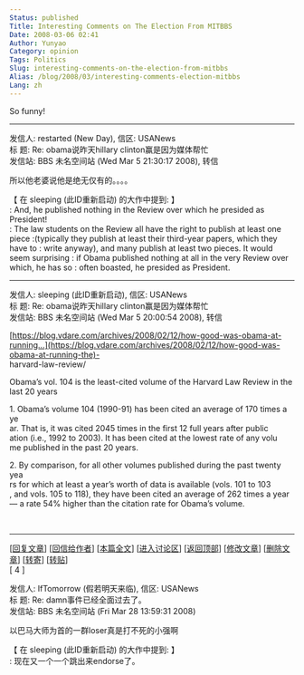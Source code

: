 ```yaml
---
Status: published
Title: Interesting Comments on The Election From MITBBS
Date: 2008-03-06 02:41
Author: Yunyao
Category: opinion
Tags: Politics
Slug: interesting-comments-on-the-election-from-mitbbs
Alias: /blog/2008/03/interesting-comments-election-mitbbs
Lang: zh
---
```


So funny!

----------------------------------------------------------------------------------

发信人: restarted (New Day), 信区: USANews  
标 题: Re: obama说昨天hillary clinton赢是因为媒体帮忙  
发信站: BBS 未名空间站 (Wed Mar 5 21:30:17 2008), 转信

所以他老婆说他是绝无仅有的。。。。

【 在 sleeping (此ID重新启动) 的大作中提到: 】  
: And, he published nothing in the Review over which he presided as  President!  
: The law students on the Review all have the right to publish at least one piece 
:(typically they publish at least their third-year papers, which they  have to 
: write anyway), and many publish at least two pieces. It would seem surprising 
: if Obama published nothing at all in the very Review over which, he has so 
: often boasted, he presided as President.

----------------------------------------------------------------

发信人: sleeping (此ID重新启动), 信区: USANews  
标 题: Re: obama说昨天hillary clinton赢是因为媒体帮忙  
发信站: BBS 未名空间站 (Wed Mar 5 20:00:54 2008), 转信

[https://blog.vdare.com/archives/2008/02/12/how-good-was-obama-at-running…](https://blog.vdare.com/archives/2008/02/12/how-good-was-obama-at-running-the)-  
harvard-law-review/

Obama’s vol. 104 is the least-cited volume of the Harvard Law Review in the  
last 20 years

1\. Obama’s volume 104 (1990-91) has been cited an average of 170 times a ye  
ar. That is, it was cited 2045 times in the first 12 full years after public  
ation (i.e., 1992 to 2003). It has been cited at the lowest rate of any volu  
me published in the past 20 years.

2\. By comparison, for all other volumes published during the past twenty yea  
rs for which at least a year’s worth of data is available (vols. 101 to 103  
, and vols. 105 to 118), they have been cited an average of 262 times a year  
— a rate 54% higher than the citation rate for Obama’s volume.

 

----------------------------------------------------------------------------------------

\[[回复文章](https://www.mitbbs.com/mitbbs_postdoc.php?board=USANews&reid=31065920&gid=31065883)\] \[[回信给作者](https://www.mitbbs.com/mitbbs_mailbox.php?board=USANews&file=M.1206727171.30&userid=IfTomorrow&title=Re%3A+damn%CA%C2%BC%FE%D2%D1%BE%AD%C8%AB%C3%E6%B9%FD%C8%A5%C1%CB%A1%A3)\] \[[本篇全文](https://www.mitbbs.com/article/USANews/31065920_0.html)\] \[[进入讨论区](https://www.mitbbs.com/bbsdoc/USANews.html)\] \[[返回顶部](https://www.mitbbs.com/article_t/USANews/31065883.html#top)\] \[[修改文章](https://www.mitbbs.com/mitbbs_bbsedit.php?brdname=USANews&title=Re%3A+damn%CA%C2%BC%FE%D2%D1%BE%AD%C8%AB%C3%E6%B9%FD%C8%A5%C1%CB%A1%A3&author=IfTomorrow&file=M.1206727171.30&id=31065920&gid=31065883)\] \[[删除文章](https://www.mitbbs.com/mitbbs_bbsdel.php?board=USANews&file=M.1206727171.30&id=31065920&gid=31065883&ftype=)\] \[[转寄](https://www.mitbbs.com/mitbbs_forward.php?board=USANews&id=31065920)\] \[[转贴](https://www.mitbbs.com/mitbbs_bbsccc.php?board=USANews&file=M.1206727171.30&title=Re%3A+damn%CA%C2%BC%FE%D2%D1%BE%AD%C8%AB%C3%E6%B9%FD%C8%A5%C1%CB%A1%A3&author=IfTomorrow&id=31065920)\]  
\[ 4 \]

发信人: IfTomorrow (假若明天来临), 信区: USANews  
标 题: Re: damn事件已经全面过去了。  
发信站: BBS 未名空间站 (Fri Mar 28 13:59:31 2008)

以巴马大师为首的一群loser真是打不死的小强啊

【 在 sleeping (此ID重新启动) 的大作中提到: 】  
: 现在又一个一个跳出来endorse了。

 

 

 
